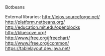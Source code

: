 Botbeans

External libraries:
http://lejos.sourceforge.net/  
http://platform.netbeans.org/  
http://education.mit.edu/openblocks  
http://bluecove.org/  
http://www.jfree.org/jfreechart/  
http://www.jfree.org/jcommon/  
https://tablelayout.dev.java.net/  
